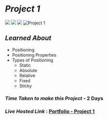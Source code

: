 # _Project 1_
<img src="https://img.shields.io/badge/Project%201-Portfolio-brightgreen">&nbsp;<img src="https://img.shields.io/badge/Used-HTML5-orange">&nbsp;<img src="https://img.shields.io/badge/Used-CSS3-blue">
![Project 1](https://user-images.githubusercontent.com/91872149/189315084-174b7f8b-f46d-4b20-81a3-608d831df639.gif)


## _Learned About_
- Positioning
- Positioning Properties
- Types of Positioning
  - Static
  - Absolute
  - Relative
  - Fixed
  - Sticky
    
### _Time Taken to make this Project_ - 2 Days

### _Live Hosted Link_ : [Portfolio - Project 1](https://live-class-assignment-01.netlify.app/)

